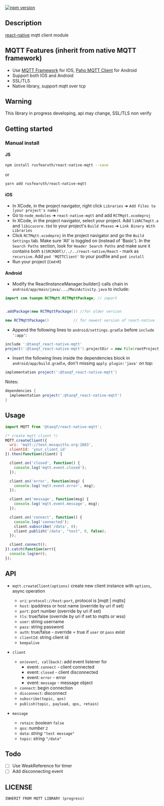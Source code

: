 [![npm version](https://badge.fury.io/js/%40taoqf%2Freact-native-mqtt.svg)](https://badge.fury.io/js/%40taoqf%2Freact-native-mqtt)

## Description

[react-native](https://github.com/facebook/react-native) mqtt client module

## MQTT Features (inherit from native MQTT framework)

* Use [MQTT Framework](https://github.com/ckrey/MQTT-Client-Framework) for IOS, [Paho MQTT Client](https://eclipse.org/paho/clients/android/) for Android
* Support both IOS and Android
* SSL/TLS
* Native library, support mqtt over tcp

## Warning

This library in progress developing, api may change, SSL/TLS non verify

## Getting started

### Manual install

#### JS

```bash
npm install rusfearuth/react-native-mqtt --save
```

or

```bash
yarn add rusfearuth/react-native-mqtt
```

#### iOS

* In XCode, in the project navigator, right click `Libraries` ➜ `Add Files to [your project's name]`
* Go to `node_modules` ➜ `react-native-mqtt` and add `RCTMqtt.xcodeproj`
* In XCode, in the project navigator, select your project. Add `libRCTmqtt.a` and `libicucore.tbd` to your project's `Build Phases` ➜ `Link Binary With Libraries`
* Click `RCTMqtt.xcodeproj` in the project navigator and go the `Build Settings` tab. Make sure 'All' is toggled on (instead of 'Basic'). In the `Search Paths` section, look for `Header Search Paths` and make sure it contains both `$(SRCROOT)/../../react-native/React` - mark  as `recursive`.
Add `pod 'MQTTClient'` to your podfile and `pod install`
* Run your project (`Cmd+R`)

#### Android

* Modify the ReactInstanceManager.builder() calls chain in `android/app/main/java/.../MainActivity.java` to include:

```java
import com.tuanpm.RCTMqtt.RCTMqttPackage; // import


.addPackage(new RCTMqttPackage()) //for older version

new RCTMqttPackage()           // for newest version of react-native
```

* Append the following lines to `android/settings.gradle` before `include ':app'`:

```gradle
include ':@taoqf_react-native-mqtt'
project(':@taoqf_react-native-mqtt').projectDir = new File(rootProject.projectDir,  '../node_modules/@taoqf/react-native-mqtt/android')

```

* Insert the following lines inside the dependencies block in `android/app/build.gradle`, don't missing `apply plugin:'java'` on top:

```gradle
implementation project(':@taoqf_react-native-mqtt')
```

Notes:

```gradle
dependencies {
  implementation project(':@taoqf_react-native-mqtt')
}
```

## Usage

```javascript
import MQTT from '@taoqf/react-native-mqtt';

/* create mqtt client */
MQTT.createClient({
  uri: 'mqtt://test.mosquitto.org:1883',
  clientId: 'your_client_id'
}).then(function(client) {

  client.on('closed', function() {
    console.log('mqtt.event.closed');
  });

  client.on('error', function(msg) {
    console.log('mqtt.event.error', msg);
  });

  client.on('message', function(msg) {
    console.log('mqtt.event.message', msg);
  });

  client.on('connect', function() {
    console.log('connected');
    client.subscribe('/data', 0);
    client.publish('/data', "test", 0, false);
  });

  client.connect();
}).catch(function(err){
  console.log(err);
});

```

## API

* `mqtt.createClient(options)`  create new client instance with `options`, async operation
	* `uri`: `protocol://host:port`, protocol is [mqtt | mqtts]
	* `host`: ipaddress or host name (override by uri if set)
	* `port`: port number (override by uri if set)
	* `tls`: true/false (override by uri if set to mqtts or wss)
	* `user`: string username
	* `pass`: string password
	* `auth`: true/false - override = true if `user` or `pass` exist
	* `clientId`: string client id
	* `keepalive`

* `client`
	* `on(event, callback)`: add event listener for
		* event: `connect` - client connected
		* event: `closed` - client disconnected
		* event: `error` - error
		* event: `message` - message object
	* `connect`: begin connection
	* `disconnect`: disconnect
	* `subscribe(topic, qos)`
	* `publish(topic, payload, qos, retain)`
* `message`
	* `retain`: *boolean* `false`
	* `qos`: *number* `2`
	* `data`: *string* `"test message"`
	* `topic`: *string* `"/data"`

## Todo

* [ ] Use WeakReference for timer
* [ ] Add disconnecting event

## LICENSE

```txt
INHERIT FROM MQTT LIBRARY (progress)
```